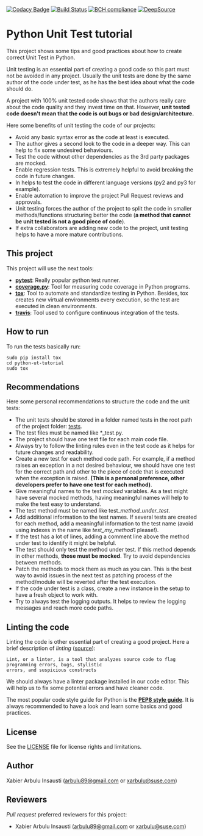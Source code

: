 [![Codacy Badge](https://api.codacy.com/project/badge/Grade/328050421429403bb8d8191f2698c8aa)](https://app.codacy.com/manual/sergi.alonsobadia/python-ut-tutorial?utm_source=github.com&utm_medium=referral&utm_content=sergialonsoalpha/python-ut-tutorial&utm_campaign=Badge_Grade_Dashboard)
[![Build Status](https://travis-ci.org/arbulu89/python-ut-tutorial.svg?branch=master)](https://travis-ci.org/arbulu89/python-ut-tutorial)
[![BCH compliance](https://bettercodehub.com/edge/badge/sergialonsoalpha/python-ut-tutorial?branch=master)](https://bettercodehub.com/)
[![DeepSource](https://static.deepsource.io/deepsource-badge-light-mini.svg)](https://deepsource.io/gh/sergialonsoalpha/python-ut-tutorial/?ref=repository-badge)

# Python Unit Test tutorial

This project shows some tips and good practices about how to create correct Unit Test in Python.

Unit testing is an essential part of creating a good code so this part must not be avoided in any project.
Usually the unit tests are done by the same author of the code under test, as he has the best idea
about what the code should do.

A project with 100% unit tested code shows that the authors really care about the code quality and
they invest time on that. However, **unit tested code doesn't mean that the code is out bugs or bad
design/architecture.**

Here some benefits of unit testing the code of our projects:

- Avoid any basic syntax error as the code at least is executed.
- The author gives a second look to the code in a deeper way. This can help to fix some undesired
behaviours.
- Test the code without other dependencies as the 3rd party packages are mocked.
- Enable regression tests. This is extremely helpful to avoid breaking the code in future changes.
- In helps to test the code in different language versions (py2 and py3 for example).
- Enable automation to improve the project Pull Request reviews and approvals.
- Unit testing forces the author of the project to split the code in smaller methods/functions
structuring better the code (**a method that cannot be unit tested is not a good piece of code**).
- If extra collaborators are adding new code to the project, unit testing helps to have a more
mature contributions.

## This project

This project will use the next tools:
- **[pytest](https://docs.pytest.org/en/latest/)**: Really popular python test runner.
- **[coverage.py](https://coverage.readthedocs.io/en/v4.5.x/)**: Tool for measuring code coverage in Python programs.
- **[tox](https://tox.readthedocs.io/en/latest/)**: Tool to automate and standardize testing in Python.
Besides, tox creates new virtual environments every execution, so the test are executed in clean environments.
- **[travis](https://travis-ci.org/)**: Tool used to configure continuous integration of the tests.

## How to run

To run the tests basically run:

```
sudo pip install tox
cd python-ut-tutorial
sudo tox
```

## Recommendations

Here some personal recommendations to structure the code and the unit tests:

- The unit tests should be stored in a folder named tests in the root path of the project folder:
[tests](./tests).
- The test files must be named like *_test.py.
- The project should have one test file for each main code file.
- Always try to follow the linting rules even in the test code as it helps for future changes and
readability.
- Create a new test for each method code path. For example, if a method raises an exception in a not desired
behaviour, we should have one test for the correct path and other to the piece of code that is executed
when the exception is raised. **(This is a personal preference, other developers prefer to have one
test for each method)**.
- Give meaningful names to the test *mocked* variables. As a test might have several mocked methods,
having meaningful names will help to make the test easy to understand.
- The test method must be named like test_*method_under_test*.
- Add additional information to the test names. If several tests are created for each method, add a
meaningful information to the test name (avoid using indexes in the name like *test_my_method1* please!).
- If the test has a lot of lines, adding a comment line above the method under test to identify it might
be helpful.
- The test should only test the method under test. If this method depends in other methods, **those
must be mocked**. Try to avoid dependencies between methods.
- Patch the methods to mock them as much as you can. This is the best way to avoid issues in the next
test as patching process of the method/module will be reverted after the test execution.
- If the code under test is a class, create a new instance in the setup to have a fresh object to
work with.
- Try to always test the logging outputs. It helps to review the logging messages and reach more
code paths.

## Linting the code

Linting the code is other essential part of creating a good project. Here a brief description of *linting*
([source](https://en.wikipedia.org/wiki/Lint_%28software%29)):

```
Lint, or a linter, is a tool that analyzes source code to flag programming errors, bugs, stylistic
errors, and suspicious constructs
```

We should always have a linter package installed in our code editor. This will help us to fix
some potential errors and have cleaner code.

The most popular code style guide for Python is the **[PEP8 style guide](https://www.python.org/dev/peps/pep-0008/)**.
It is always recommended to have a look and learn some basics and good practices.

## License

See the [LICENSE](LICENSE) file for license rights and limitations.

## Author

Xabier Arbulu Insausti (arbulu89@gmail.com or xarbulu@suse.com)

## Reviewers

*Pull request* preferred reviewers for this project:
- Xabier Arbulu Insausti (arbulu89@gmail.com or xarbulu@suse.com)
